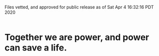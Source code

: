 Files vetted, and approved for public release as of Sat Apr  4 16:32:16 PDT 2020<br><br><h1>Together we are power, and power can save a life.</h1>
